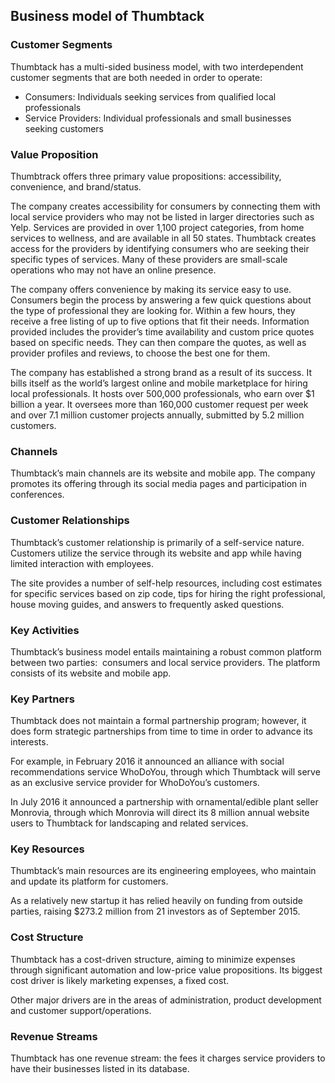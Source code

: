 Business model of Thumbtack
---------------------------

 ### Customer Segments

 Thumbtack has a multi-sided business model, with two interdependent customer segments that are both needed in order to operate:

  * Consumers: Individuals seeking services from qualified local professionals
 * Service Providers: Individual professionals and small businesses seeking customers
  ### Value Proposition

 Thumbtrack offers three primary value propositions: accessibility, convenience, and brand/status.

 The company creates accessibility for consumers by connecting them with local service providers who may not be listed in larger directories such as Yelp. Services are provided in over 1,100 project categories, from home services to wellness, and are available in all 50 states. Thumbtack creates access for the providers by identifying consumers who are seeking their specific types of services. Many of these providers are small-scale operations who may not have an online presence.

 The company offers convenience by making its service easy to use. Consumers begin the process by answering a few quick questions about the type of professional they are looking for. Within a few hours, they receive a free listing of up to five options that fit their needs. Information provided includes the provider’s time availability and custom price quotes based on specific needs. They can then compare the quotes, as well as provider profiles and reviews, to choose the best one for them.

 The company has established a strong brand as a result of its success. It bills itself as the world’s largest online and mobile marketplace for hiring local professionals. It hosts over 500,000 professionals, who earn over $1 billion a year. It oversees more than 160,000 customer request per week and over 7.1 million customer projects annually, submitted by 5.2 million customers.

 ### Channels

 Thumbtack’s main channels are its website and mobile app. The company promotes its offering through its social media pages and participation in conferences.

 ### Customer Relationships

 Thumbtack’s customer relationship is primarily of a self-service nature. Customers utilize the service through its website and app while having limited interaction with employees.

 The site provides a number of self-help resources, including cost estimates for specific services based on zip code, tips for hiring the right professional, house moving guides, and answers to frequently asked questions.

 ### Key Activities

 Thumbtack’s business model entails maintaining a robust common platform between two parties:  consumers and local service providers. The platform consists of its website and mobile app.

 ### Key Partners

 Thumbtack does not maintain a formal partnership program; however, it does form strategic partnerships from time to time in order to advance its interests.

 For example, in February 2016 it announced an alliance with social recommendations service WhoDoYou, through which Thumbtack will serve as an exclusive service provider for WhoDoYou’s customers.

 In July 2016 it announced a partnership with ornamental/edible plant seller Monrovia, through which Monrovia will direct its 8 million annual website users to Thumbtack for landscaping and related services.

 ### Key Resources

 Thumbtack’s main resources are its engineering employees, who maintain and update its platform for customers.

 As a relatively new startup it has relied heavily on funding from outside parties, raising $273.2 million from 21 investors as of September 2015.

 ### Cost Structure

 Thumbtack has a cost-driven structure, aiming to minimize expenses through significant automation and low-price value propositions. Its biggest cost driver is likely marketing expenses, a fixed cost.

 Other major drivers are in the areas of administration, product development and customer support/operations.

 ### Revenue Streams

 Thumbtack has one revenue stream: the fees it charges service providers to have their businesses listed in its database.